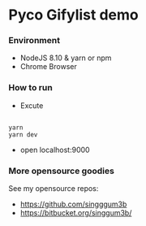 # Pyco Gifylist demo
### Environment
- NodeJS 8.10 & yarn or npm
- Chrome Browser

### How to run
- Excute 
```

yarn
yarn dev

```
- open localhost:9000

### More opensource goodies
See my opensource repos:
  
  - https://github.com/singggum3b
  - https://bitbucket.org/singgum3b/